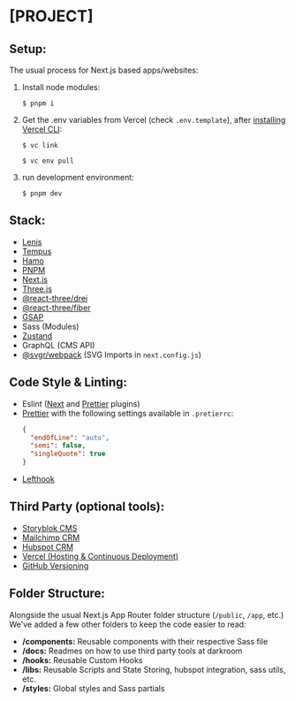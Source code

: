 # [PROJECT]

## Setup:

The usual process for Next.js based apps/websites:

1. Install node modules:

   `$ pnpm i`

2. Get the .env variables from Vercel (check `.env.template`), after [installing Vercel CLI](https://vercel.com/docs/cli):

   `$ vc link`

   `$ vc env pull`

3. run development environment:

   `$ pnpm dev`

## Stack:

- [Lenis](https://github.com/darkroomengineering/lenis)
- [Tempus](https://github.com/darkroomengineering/tempus)
- [Hamo](https://github.com/darkroomengineering/hamo)
- [PNPM](https://pnpm.io/)
- [Next.js](https://nextjs.org/)
- [Three.js](https://threejs.org/)
- [@react-three/drei](https://github.com/pmndrs/drei)
- [@react-three/fiber](https://docs.pmnd.rs/react-three-fiber/getting-started/introduction)
- [GSAP](https://greensock.com/gsap/)
- Sass (Modules)
- [Zustand](https://github.com/pmndrs/zustand)
- GraphQL (CMS API)
- [@svgr/webpack](https://github.com/gregberge/svgr/tree/main) (SVG Imports in `next.config.js`)

## Code Style & Linting:

- Eslint ([Next](https://nextjs.org/docs/basic-features/eslint#eslint-config) and [Prettier](https://github.com/prettier/eslint-config-prettier) plugins)
- [Prettier](https://prettier.io/) with the following settings available in `.pretierrc`:
  ```json
  {
    "endOfLine": "auto",
    "semi": false,
    "singleQuote": true
  }
  ```
- [Lefthook](https://github.com/evilmartians/lefthook)

## Third Party (optional tools):

- [Storyblok CMS](https://storyblok.com/)
- [Mailchimp CRM](https://mailchimp.com/)
- [Hubspot CRM](https://hubspot.com/)
- [Vercel (Hosting & Continuous Deployment)](https://vercel.com/home)
- [GitHub Versioning](https://github.com/)

## Folder Structure:

Alongside the usual Next.js App Router folder structure (`/public`, `/app`, etc.) We've added a few other folders to keep the code easier to read:

- **/components:** Reusable components with their respective Sass file
- **/docs:** Readmes on how to use third party tools at darkroom
- **/hooks:** Reusable Custom Hooks
- **/libs:** Reusable Scripts and State Storing, hubspot integration, sass utils, etc.
- **/styles:** Global styles and Sass partials

